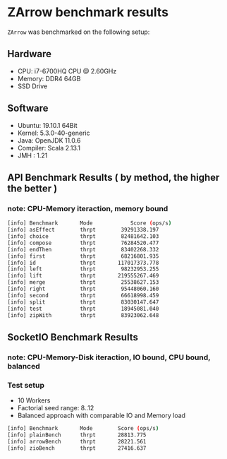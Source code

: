 # ZArrow benchmark results

`ZArrow` was benchmarked on the following setup:

## Hardware

* CPU: i7-6700HQ CPU @ 2.60GHz 
* Memory: DDR4 64GB
* SSD Drive 

## Software
* Ubuntu: 19.10.1 64Bit
* Kernel: 5.3.0-40-generic
* Java: OpenJDK 11.0.6
* Compiler: Scala 2.13.1
* JMH : 1.21

## API Benchmark Results ( by method, the higher the better )
### note: CPU-Memory iteraction, memory bound
```bash
[info] Benchmark       Mode            Score (ops/s)
[info] asEffect        thrpt        39291338.197    
[info] choice          thrpt        82481642.103    
[info] compose         thrpt        76284520.477    
[info] endThen         thrpt        83402268.332    
[info] first           thrpt        68216801.935    
[info] id              thrpt       117017373.778    
[info] left            thrpt        98232953.255    
[info] lift            thrpt       219555267.469    
[info] merge           thrpt        25538627.153    
[info] right           thrpt        95448060.160    
[info] second          thrpt        66618998.459    
[info] split           thrpt        83030147.647    
[info] test            thrpt        18945081.040    
[info] zipWith         thrpt        83923062.648    
```

## SocketIO Benchmark Results 
### note: CPU-Memory-Disk iteraction, IO bound, CPU bound, balanced

### Test setup
* 10 Workers 
* Factorial seed range: 8..12
* Balanced approach with comparable IO and Memory load

```bash
[info] Benchmark       Mode        Score (ops/s)
[info] plainBench      thrpt       28813.775
[info] arrowBench      thrpt       28221.561
[info] zioBench        thrpt       27416.637